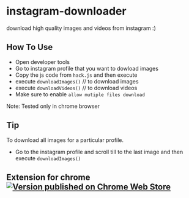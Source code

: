 # instagram-downloader
download high quality images and videos from instagram :)

## How To Use
- Open developer tools
- Go to instagram profile that you want to dowload images
- Copy the js code from `hack.js` and then execute
- execute `downloadImages()` // to download images
- execute `downloadVideos()` // to download videos
- Make sure to enable `allow mutiple files download`

Note: Tested only in chrome browser

## Tip
To download all images for a particular profile.
- Go to the instagram profile and scroll till to the last image and then execute `downloadImages()`

## Extension for chrome [![Version published on Chrome Web Store](https://img.shields.io/chrome-web-store/v/jhbapkbempcealhabaeicidlgbmhafmk.svg)](https://chrome.google.com/webstore/detail/instagram-downloader/jhbapkbempcealhabaeicidlgbmhafmk)

